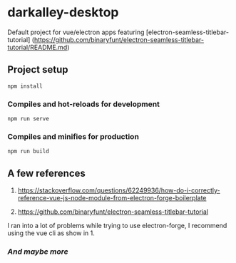 # darkalley-desktop

Default project for vue/electron apps featuring [electron-seamless-titlebar-tutorial] (https://github.com/binaryfunt/electron-seamless-titlebar-tutorial/README.md)

## Project setup
```
npm install
```

### Compiles and hot-reloads for development
```
npm run serve
```

### Compiles and minifies for production
```
npm run build
```

## A few references

1. https://stackoverflow.com/questions/62249936/how-do-i-correctly-reference-vue-js-node-module-from-electron-forge-boilerplate

2. https://github.com/binaryfunt/electron-seamless-titlebar-tutorial

I ran into a lot of problems while trying to use electron-forge, I recommend using the vue cli as show in 1.

### *And maybe more*
